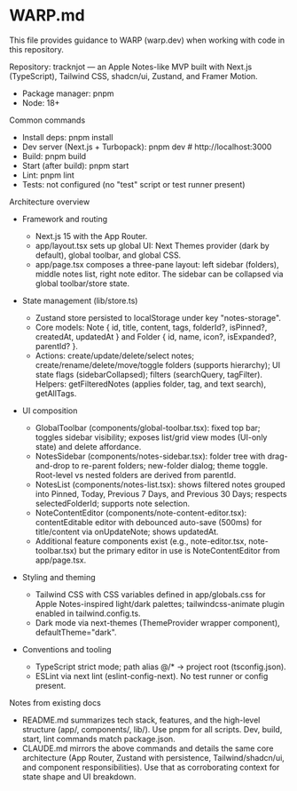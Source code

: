# WARP.md

This file provides guidance to WARP (warp.dev) when working with code in this repository.

Repository: tracknjot — an Apple Notes-like MVP built with Next.js (TypeScript), Tailwind CSS, shadcn/ui, Zustand, and Framer Motion.

- Package manager: pnpm
- Node: 18+

Common commands
- Install deps: pnpm install
- Dev server (Next.js + Turbopack): pnpm dev  # http://localhost:3000
- Build: pnpm build
- Start (after build): pnpm start
- Lint: pnpm lint
- Tests: not configured (no "test" script or test runner present)

Architecture overview
- Framework and routing
  - Next.js 15 with the App Router.
  - app/layout.tsx sets up global UI: Next Themes provider (dark by default), global toolbar, and global CSS.
  - app/page.tsx composes a three-pane layout: left sidebar (folders), middle notes list, right note editor. The sidebar can be collapsed via global toolbar/store state.

- State management (lib/store.ts)
  - Zustand store persisted to localStorage under key "notes-storage".
  - Core models: Note { id, title, content, tags, folderId?, isPinned?, createdAt, updatedAt } and Folder { id, name, icon?, isExpanded?, parentId? }.
  - Actions: create/update/delete/select notes; create/rename/delete/move/toggle folders (supports hierarchy); UI state flags (sidebarCollapsed); filters (searchQuery, tagFilter). Helpers: getFilteredNotes (applies folder, tag, and text search), getAllTags.

- UI composition
  - GlobalToolbar (components/global-toolbar.tsx): fixed top bar; toggles sidebar visibility; exposes list/grid view modes (UI-only state) and delete affordance.
  - NotesSidebar (components/notes-sidebar.tsx): folder tree with drag-and-drop to re-parent folders; new-folder dialog; theme toggle. Root-level vs nested folders are derived from parentId.
  - NotesList (components/notes-list.tsx): shows filtered notes grouped into Pinned, Today, Previous 7 Days, and Previous 30 Days; respects selectedFolderId; supports note selection.
  - NoteContentEditor (components/note-content-editor.tsx): contentEditable editor with debounced auto-save (500ms) for title/content via onUpdateNote; shows updatedAt.
  - Additional feature components exist (e.g., note-editor.tsx, note-toolbar.tsx) but the primary editor in use is NoteContentEditor from app/page.tsx.

- Styling and theming
  - Tailwind CSS with CSS variables defined in app/globals.css for Apple Notes-inspired light/dark palettes; tailwindcss-animate plugin enabled in tailwind.config.ts.
  - Dark mode via next-themes (ThemeProvider wrapper component), defaultTheme="dark".

- Conventions and tooling
  - TypeScript strict mode; path alias @/* → project root (tsconfig.json).
  - ESLint via next lint (eslint-config-next). No test runner or config present.

Notes from existing docs
- README.md summarizes tech stack, features, and the high-level structure (app/, components/, lib/). Use pnpm for all scripts. Dev, build, start, lint commands match package.json.
- CLAUDE.md mirrors the above commands and details the same core architecture (App Router, Zustand with persistence, Tailwind/shadcn/ui, and component responsibilities). Use that as corroborating context for state shape and UI breakdown.
